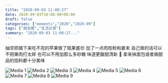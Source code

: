 ```yaml
---
title: "2020-09-03 11:08:27"
date: 2020-09-03T10:00:00+08:00
draft: false
categories: ["moments","2020","2020-09"]
tags: ["朋友圈","生活记录"]
summary: "2020-09-03 11:08:27..."
---
```


抽空把摘下来吃不完的苹果做了瓶果酱😍
加了一点肉桂粉和姜末
自己做的话可以不把果肉打太碎
也可以不用加那么多砂糖
味道更酸甜清新 🍎
拿来抹面包或者做甜品的馅料都十分美味

![Media 1](/Moments/photos/2020-09-03/202009031108270.jpg)
![Media 2](/Moments/photos/2020-09-03/202009031108271.jpg)
![Media 3](/Moments/photos/2020-09-03/202009031108272.jpg)
![Media 4](/Moments/photos/2020-09-03/202009031108273.jpg)
![Media 5](/Moments/photos/2020-09-03/202009031108274.jpg)
![Media 6](/Moments/photos/2020-09-03/202009031108275.jpg)
![Media 7](/Moments/photos/2020-09-03/202009031108276.jpg)
![Media 8](/Moments/photos/2020-09-03/202009031108277.jpg)
![Media 9](/Moments/photos/2020-09-03/202009031108278.jpg)

